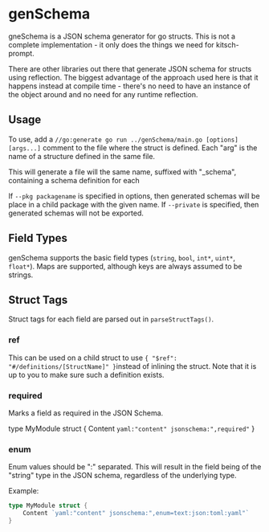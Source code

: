 # genSchema

gneSchema is a JSON schema generator for go structs.  This is not a complete implementation - it only does the things we need for kitsch-prompt.

There are other libraries out there that generate JSON schema for structs using reflection.  The biggest advantage of the approach used here is that it happens instead at compile time - there's no need to have an instance of the object around and no need for any runtime reflection.

## Usage

To use, add a `//go:generate go run ../genSchema/main.go [options] [args...]` comment to the file where the struct is defined.  Each "arg" is the name of a structure defined in the same file.

This will generate a file will the same name, suffixed with "_schema", containing a schema definition for each

If `--pkg packagename` is specified in options, then generated schemas will be place in a child package with the given name.  If `--private` is specified, then generated schemas will not be exported.

## Field Types

genSchema supports the basic field types (`string`, `bool`, `int*`, `uint*`, `float*`).  Maps are supported, although keys are always assumed to be strings.

## Struct Tags

Struct tags for each field are parsed out in `parseStructTags()`.

### ref

This can be used on a child struct to use `{ "$ref": "#/definitions/[StructName]" }`instead of inlining the struct.  Note that it is up to you to make sure such a definition exists.

### required

Marks a field as required in the JSON Schema.

type MyModule struct {
    Content `yaml:"content" jsonschema:",required"`
}

### enum

Enum values should be ":" separated.  This will result in the field being of the "string" type in the JSON schema, regardless of the underlying type.

Example:

```go
type MyModule struct {
    Content `yaml:"content" jsonschema:",enum=text:json:toml:yaml"`
}
```
